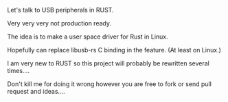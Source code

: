 Let's talk to USB peripherals in RUST.

Very very very not production ready.

The idea is to make a user space driver for Rust in Linux.

Hopefully can replace libusb-rs C binding in the feature.
(At least on Linux.)

I am very new to RUST so this project will probably be rewritten several times....

Don't kill me for doing it wrong however you are free to fork or send pull request and ideas....

